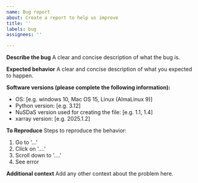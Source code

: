 ```yaml
---
name: Bug report
about: Create a report to help us improve
title: ''
labels: bug
assignees: ''

---
```


**Describe the bug**
A clear and concise description of what the bug is.

**Expected behavior**
A clear and concise description of what you expected to happen.

**Software versions (please complete the following information):**
 - OS: [e.g. windows 10, Mac OS 15, Linux (AlmaLinux 9)]
 - Python version: [e.g. 3.12]
 - NuSDaS version used for creating the file: [e.g. 1.1, 1.4]
 - xarray version: [e.g. 2025.1.2]

**To Reproduce**
Steps to reproduce the behavior:
1. Go to '...'
2. Click on '....'
3. Scroll down to '....'
4. See error


**Additional context**
Add any other context about the problem here.
